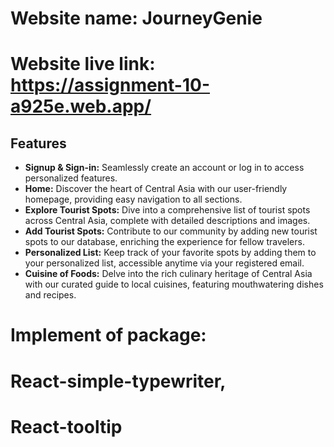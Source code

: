 #  Website name: JourneyGenie

# Website live link: https://assignment-10-a925e.web.app/

## Features

- **Signup & Sign-in:** Seamlessly create an account or log in to access personalized features.
- **Home:** Discover the heart of Central Asia with our user-friendly homepage, providing easy navigation to all sections.
- **Explore Tourist Spots:** Dive into a comprehensive list of tourist spots across Central Asia, complete with detailed descriptions and images.
- **Add Tourist Spots:** Contribute to our community by adding new tourist spots to our database, enriching the experience for fellow travelers.
- **Personalized List:** Keep track of your favorite spots by adding them to your personalized list, accessible anytime via your registered email.
- **Cuisine of Foods:** Delve into the rich culinary heritage of Central Asia with our curated guide to local cuisines, featuring mouthwatering dishes and recipes.
#  Implement of package:
# React-simple-typewriter,
# React-tooltip

